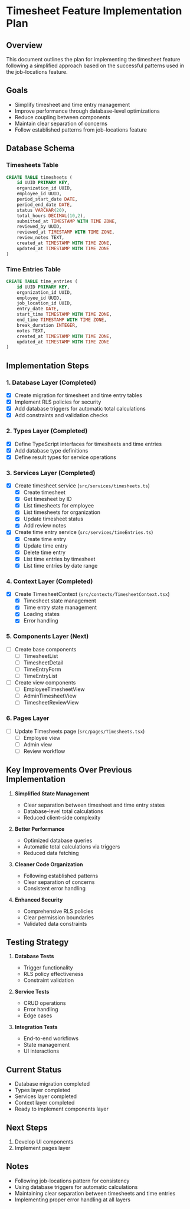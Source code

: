 # Timesheet Feature Implementation Plan

## Overview
This document outlines the plan for implementing the timesheet feature following a simplified approach based on the successful patterns used in the job-locations feature.

## Goals
- Simplify timesheet and time entry management
- Improve performance through database-level optimizations
- Reduce coupling between components
- Maintain clear separation of concerns
- Follow established patterns from job-locations feature

## Database Schema

### Timesheets Table
```sql
CREATE TABLE timesheets (
    id UUID PRIMARY KEY,
    organization_id UUID,
    employee_id UUID,
    period_start_date DATE,
    period_end_date DATE,
    status VARCHAR(20),
    total_hours DECIMAL(10,2),
    submitted_at TIMESTAMP WITH TIME ZONE,
    reviewed_by UUID,
    reviewed_at TIMESTAMP WITH TIME ZONE,
    review_notes TEXT,
    created_at TIMESTAMP WITH TIME ZONE,
    updated_at TIMESTAMP WITH TIME ZONE
)
```

### Time Entries Table
```sql
CREATE TABLE time_entries (
    id UUID PRIMARY KEY,
    organization_id UUID,
    employee_id UUID,
    job_location_id UUID,
    entry_date DATE,
    start_time TIMESTAMP WITH TIME ZONE,
    end_time TIMESTAMP WITH TIME ZONE,
    break_duration INTEGER,
    notes TEXT,
    created_at TIMESTAMP WITH TIME ZONE,
    updated_at TIMESTAMP WITH TIME ZONE
)
```

## Implementation Steps

### 1. Database Layer (Completed)
- [x] Create migration for timesheet and time entry tables
- [x] Implement RLS policies for security
- [x] Add database triggers for automatic total calculations
- [x] Add constraints and validation checks

### 2. Types Layer (Completed)
- [x] Define TypeScript interfaces for timesheets and time entries
- [x] Add database type definitions
- [x] Define result types for service operations

### 3. Services Layer (Completed)
- [x] Create timesheet service (`src/services/timesheets.ts`)
  - [x] Create timesheet
  - [x] Get timesheet by ID
  - [x] List timesheets for employee
  - [x] List timesheets for organization
  - [x] Update timesheet status
  - [x] Add review notes
- [x] Create time entry service (`src/services/timeEntries.ts`)
  - [x] Create time entry
  - [x] Update time entry
  - [x] Delete time entry
  - [x] List time entries by timesheet
  - [x] List time entries by date range

### 4. Context Layer (Completed)
- [x] Create TimesheetContext (`src/contexts/TimesheetContext.tsx`)
  - [x] Timesheet state management
  - [x] Time entry state management
  - [x] Loading states
  - [x] Error handling

### 5. Components Layer (Next)
- [ ] Create base components
  - [ ] TimesheetList
  - [ ] TimesheetDetail
  - [ ] TimeEntryForm
  - [ ] TimeEntryList
- [ ] Create view components
  - [ ] EmployeeTimesheetView
  - [ ] AdminTimesheetView
  - [ ] TimesheetReviewView

### 6. Pages Layer
- [ ] Update Timesheets page (`src/pages/Timesheets.tsx`)
  - [ ] Employee view
  - [ ] Admin view
  - [ ] Review workflow

## Key Improvements Over Previous Implementation

1. **Simplified State Management**
   - Clear separation between timesheet and time entry states
   - Database-level total calculations
   - Reduced client-side complexity

2. **Better Performance**
   - Optimized database queries
   - Automatic total calculations via triggers
   - Reduced data fetching

3. **Cleaner Code Organization**
   - Following established patterns
   - Clear separation of concerns
   - Consistent error handling

4. **Enhanced Security**
   - Comprehensive RLS policies
   - Clear permission boundaries
   - Validated data constraints

## Testing Strategy

1. **Database Tests**
   - Trigger functionality
   - RLS policy effectiveness
   - Constraint validation

2. **Service Tests**
   - CRUD operations
   - Error handling
   - Edge cases

3. **Integration Tests**
   - End-to-end workflows
   - State management
   - UI interactions

## Current Status
- Database migration completed
- Types layer completed
- Services layer completed
- Context layer completed
- Ready to implement components layer

## Next Steps
1. Develop UI components
2. Implement pages layer

## Notes
- Following job-locations pattern for consistency
- Using database triggers for automatic calculations
- Maintaining clear separation between timesheets and time entries
- Implementing proper error handling at all layers
